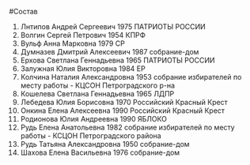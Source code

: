#Состав
1. Лнтипов Андрей Сергеевич 1975 ПАТРИОТЫ РОССИИ
2. Волгин Сергей Петрович 1954 КПРФ
3. Вульф Анна Марковна 1979 СР
4. Думназев Дмитрий Алексеевич 1987 собрание-дом
5. Ерхова Светлана Геннадьевна 1965 ПАТРИОТЫ РОССИИ
6. Залужная Юлия Викторовна 1984 ЕР
7. Колчина Наталия Александровна 1953 собрание избирателей по месту работы - КЦСОН Петроградского р-на
8. Кошелева Светлана Геннадьевна 1965 ЛДПР
9. Лебедева Юлия Борисовна 1970 Российский Красный Крест
10. Онкина Елена Алексеевна 1990 Российский Красный Крест
11. Родионова Юлия Андреевна 1990 ЯБЛОКО
12. Рудь Елена Анатольевна 1982 собрание избирателей по месту работы - КСЦОН Петроградского района
13. Рудь Татьяна Александровна 1950 собрание-дом
14. Шахова Елена Васильевна 1976 собрание-дом
